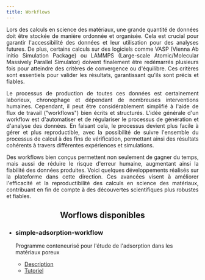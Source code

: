 ```yaml
---
title: Workflows
---
```


<div align="justify" class="mt-4">

Lors des calculs en science des matériaux, une grande quantité de données doit être stockée de manière ordonnée et organisée. Cela est crucial pour garantir l'accessibilité des données et leur utilisation pour des analyses futures. De plus, certains calculs sur des logiciels comme VASP (Vienna Ab initio Simulation Package) ou LAMMPS (Large-scale Atomic/Molecular Massively Parallel Simulator) doivent finalement être redémarrés plusieurs fois pour atteindre des critères de convergence ou d'équilibre. Ces critères sont essentiels pour valider les résultats, garantissant qu'ils sont précis et fiables.

Le processus de production de toutes ces données est certainement laborieux, chronophage et dépendant de nombreuses interventions humaines. Cependant, il peut être considérablement simplifié à l'aide de flux de travail ("workflows") bien écrits et structurés. L'idée générale d'un workflow est d'automatiser et de régulariser le processus de génération et d'analyse des données. En faisant cela, le processus devient plus facile à gérer et plus reproductible, avec la possibilité de suivre l'ensemble du processus de calcul à des fins de vérification, permettant ainsi des résultats cohérents à travers différentes expériences et simulations.

Des workflows bien conçus permettent non seulement de gagner du temps, mais aussi de réduire le risque d'erreur humaine, augmentant ainsi la fiabilité des données produites. Voici quelques développements réalisés sur la plateforme dans cette direction. Ces avancées visent à améliorer l'efficacité et la reproductibilité des calculs en science des matériaux, contribuant en fin de compte à des découvertes scientifiques plus robustes et fiables.

</div>

<div align="center"><h2>Worflows disponibles</h2></div>

- ### simple-adsorption-workflow

  Programme conteneurisé pour l'étude de l'adsorption dans les matériaux poreux
  - [Description](/workflows/saw-description)
  - [Tutoriel](/workflows/saw-tutorial)
